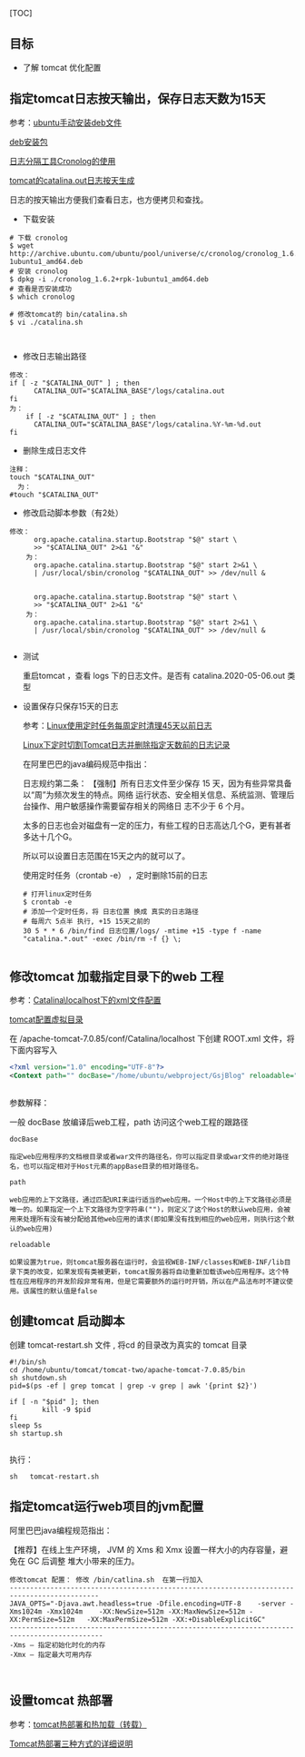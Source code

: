 [TOC]

## 目标

* 了解 tomcat 优化配置

## 指定tomcat日志按天输出，保存日志天数为15天

参考：[ubuntu手动安装deb文件](https://help.ubuntu.com/kubuntu/desktopguide/zh_CN/manual-install.html)

[deb安装包](https://pkgs.org/search/?q=cronolog)

[日志分隔工具Cronolog的使用](https://blog.csdn.net/weixin_38860565/article/details/81633234)

[tomcat的catalina.out日志按天生成](https://www.jianshu.com/p/1abc5ae3251c)

日志的按天输出方便我们查看日志，也方便拷贝和查找。

* 下载安装

```shell
# 下载 cronolog
$ wget http://archive.ubuntu.com/ubuntu/pool/universe/c/cronolog/cronolog_1.6.2+rpk-1ubuntu1_amd64.deb
# 安装 cronolog
$ dpkg -i ./cronolog_1.6.2+rpk-1ubuntu1_amd64.deb
# 查看是否安装成功
$ which cronolog
 
# 修改tomcat的 bin/catalina.sh
$ vi ./catalina.sh
 
 
```

* 修改日志输出路径

```shell
修改：
if [ -z "$CATALINA_OUT" ] ; then
      CATALINA_OUT="$CATALINA_BASE"/logs/catalina.out
fi
为：
    if [ -z "$CATALINA_OUT" ] ; then
      CATALINA_OUT="$CATALINA_BASE"/logs/catalina.%Y-%m-%d.out
fi
```

* 删除生成日志文件

```shell
注释：
touch "$CATALINA_OUT"
  为：
#touch "$CATALINA_OUT"
```

* 修改启动脚本参数（有2处）

```shell
修改：
      org.apache.catalina.startup.Bootstrap "$@" start \
      >> "$CATALINA_OUT" 2>&1 "&"
    为：
      org.apache.catalina.startup.Bootstrap "$@" start 2>&1 \
      | /usr/local/sbin/cronolog "$CATALINA_OUT" >> /dev/null &
 
 
      org.apache.catalina.startup.Bootstrap "$@" start \
      >> "$CATALINA_OUT" 2>&1 "&"
    为：
      org.apache.catalina.startup.Bootstrap "$@" start 2>&1 \
      | /usr/local/sbin/cronolog "$CATALINA_OUT" >> /dev/null &
 
```

* 测试

  重启tomcat ，查看 logs 下的日志文件。是否有 catalina.2020-05-06.out 类型

* 设置保存只保存15天的日志

  参考：[Linux使用定时任务每周定时清理45天以前日志](https://www.jb51.net/article/95094.htm)

  [Linux下定时切割Tomcat日志并删除指定天数前的日志记录](https://www.jb51.net/article/121346.htm)

  在阿里巴巴的java编码规范中指出：

  日志规约第二条：
  【强制】所有日志文件至少保存 15 天，因为有些异常具备以“周”为频次发生的特点。网络
  运行状态、安全相关信息、系统监测、管理后台操作、用户敏感操作需要留存相关的网络日
  志不少于 6 个月。

  太多的日志也会对磁盘有一定的压力，有些工程的日志高达几个G，更有甚者多达十几个G。

  所以可以设置日志范围在15天之内的就可以了。

  使用定时任务（crontab -e）  ，定时删除15前的日志

  ```shell
  # 打开linux定时任务
  $ crontab -e
  # 添加一个定时任务，将 日志位置 换成 真实的日志路径
  # 每周六 5点半 执行, +15 15天之前的
  30 5 * * 6 /bin/find 日志位置/logs/ -mtime +15 -type f -name "catalina.*.out" -exec /bin/rm -f {} \;
 
  ```

## 修改tomcat 加载指定目录下的web 工程

参考：[Catalina\localhost下的xml文件配置](https://blog.csdn.net/weixin_34238642/article/details/91683653)

[tomcat配置虚拟目录](https://www.cnblogs.com/kevinq/p/4822091.html)

在 /apache-tomcat-7.0.85/conf/Catalina/localhost 下创建 ROOT.xml 文件，将下面内容写入

```xml
<?xml version="1.0" encoding="UTF-8"?>
<Context path="" docBase="/home/ubuntu/webproject/GsjBlog" reloadable="true"/>
 
```

参数解释：

一般 docBase 放编译后web工程，path 访问这个web工程的跟路径

```
docBase
 
指定web应用程序的文档根目录或者war文件的路径名，你可以指定目录或war文件的绝对路径名，也可以指定相对于Host元素的appBase目录的相对路径名。
 
path
 
web应用的上下文路径，通过匹配URI来运行适当的web应用。一个Host中的上下文路径必须是唯一的。如果指定一个上下文路径为空字符串("")，则定义了这个Host的默认web应用，会被用来处理所有没有被分配给其他web应用的请求(即如果没有找到相应的web应用，则执行这个默认的web应用)
 
reloadable
 
如果设置为true，则tomcat服务器在运行时，会监视WEB-INF/classes和WEB-INF/lib目录下类的改变，如果发现有类被更新，tomcat服务器将自动重新加载该web应用程序。这个特性在应用程序的开发阶段非常有用，但是它需要额外的运行时开销，所以在产品法布时不建议使用。该属性的默认值是false
```

 

## 创建tomcat 启动脚本

创建 tomcat-restart.sh 文件 , 将cd 的目录改为真实的 tomcat 目录

```shell
#!/bin/sh
cd /home/ubuntu/tomcat/tomcat-two/apache-tomcat-7.0.85/bin
sh shutdown.sh
pid=$(ps -ef | grep tomcat | grep -v grep | awk '{print $2}')
 
if [ -n "$pid" ]; then
        kill -9 $pid
fi
sleep 5s
sh startup.sh
 
```

执行：

```shell
sh   tomcat-restart.sh
```

 

## 指定tomcat运行web项目的jvm配置

阿里巴巴java编程规范指出：

【推荐】在线上生产环境， JVM 的 Xms 和 Xmx 设置一样大小的内存容量，避免在 GC 后调整
堆大小带来的压力。

```
修改tomcat 配置： 修改 /bin/catlina.sh  在第一行加入
--------------------------------------------------------------------------------------------
JAVA_OPTS="-Djava.awt.headless=true -Dfile.encoding=UTF-8    -server -Xms1024m -Xmx1024m    -XX:NewSize=512m -XX:MaxNewSize=512m -XX:PermSize=512m   -XX:MaxPermSize=512m -XX:+DisableExplicitGC"
---------------------------------------------------------------------------------------------
-Xms – 指定初始化时化的内存
-Xmx – 指定最大可用内存
 
 
```

 

## 设置tomcat 热部署

参考：[tomcat热部署和热加载（转载）](https://www.iteye.com/blog/langgufu-2035505)

[Tomcat热部署三种方式的详细说明](https://blog.csdn.net/troub_cy/article/details/90052283)